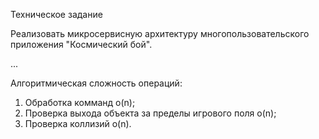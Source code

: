 Техническое задание


Реализовать микросервисную архитектуру многопользовательского приложения "Космический бой".


...


Алгоритмическая сложность операций:
1. Обработка комманд о(n);
2. Проверка выхода объекта за пределы игрового поля о(n);
3. Проверка коллизий о(n).
